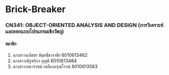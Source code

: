 # Brick-Breaker
### CN341: OBJECT-ORIENTED ANALYSIS AND DESIGN (การวิเคราะห์และออกแบบโปรแกรมเชิงวัตถุ)
#### สมาชิก
1. นางสาวนภัสสร พิสุทธิ์ธาราชัย 6010613462
2. นางสาวณัฐฑริกา บุญมี 6010613484
3. นางสาวกณวรรธน์ เหลืองอรุณโรจน์ 6010613583
